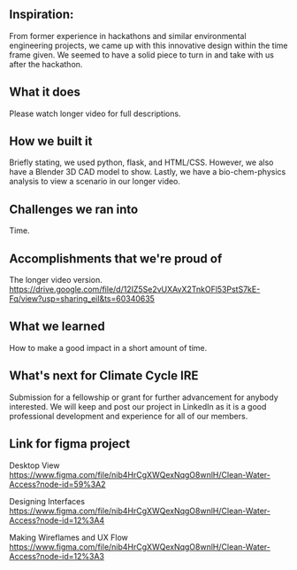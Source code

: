 ## Inspiration: 
From former experience in hackathons and similar environmental engineering projects, we came up with this innovative design within the time frame given. We seemed to have a solid piece to turn in and take with us after the hackathon.

## What it does
Please watch longer video for full descriptions. 

## How we built it
Briefly stating, we used python, flask, and HTML/CSS. However, we also have a Blender 3D CAD model to show. Lastly, we have a bio-chem-physics analysis to view a scenario in our longer video. 

## Challenges we ran into
Time.

## Accomplishments that we're proud of
The longer video version.
https://drive.google.com/file/d/12IZ5Se2vUXAvX2TnkOFl53PstS7kE-Fq/view?usp=sharing_eil&ts=60340635

## What we learned
How to make a good impact in a short amount of time.

## What's next for Climate Cycle IRE 
Submission for a fellowship or grant for further advancement for anybody interested. We will keep and post our project in LinkedIn as it is a good professional development and experience for all of our members.

## Link for figma project
Desktop View
https://www.figma.com/file/nib4HrCgXWQexNqgO8wnlH/Clean-Water-Access?node-id=59%3A2

Designing Interfaces
https://www.figma.com/file/nib4HrCgXWQexNqgO8wnlH/Clean-Water-Access?node-id=12%3A4

Making Wireflames and UX Flow
https://www.figma.com/file/nib4HrCgXWQexNqgO8wnlH/Clean-Water-Access?node-id=12%3A3



